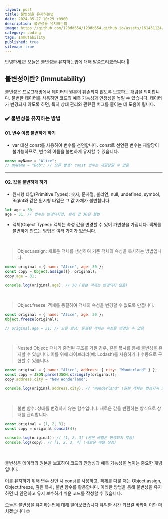 ```yaml
---
layout: post
title: 불변성을 유지하는법
date: 2024-05-27 10:29 +0900
description: 불변성을 유지하는법
image: https://github.com/123dd654/123dd654.github.io/assets/161431124/fa366153-db94-46d5-9f5e-f72a8e40378c
category: coding
tags: Immutability
published: true
sitemap: true
---
```


안녕하세요!
오늘은 불변성을 유지하는법에 대해 말씀드리겠습니다 🍞

## 불변성이란? (Immutability)
불변성은 프로그래밍에서 데이터의 원본이 훼손되지 않도록 보호하는 개념을 의미합니다.
불변한 데이터를 사용하면 코드의 예측 가능성과 안정성을 높일 수 있습니다.
데이터가 변경되지 않도록 하면, 특히 상태 관리와 관련된 버그를 줄이는 데 도움이 됩니다.


### ✔️ 불변성을 유지하는 방법

#### 01. 변수 이름 불변하게 하기

- var 대신 const를 사용하여 변수를 선언합니다.
const로 선언된 변수는 재할당이 불가능하므로, 변수의 이름을 불변하게 유지할 수 있습니다.

````javascript
const myName = "Alice";
// myName = "Bob"; // 오류 발생: const 변수는 재할당할 수 없음
````
--------------------------------------

#### 02. 값을 불변하게 하기

* 원시형 타입(Primitive Types):
숫자, 문자열, 불리언, null, undefined, symbol, BigInt와 같은 원시형 타입은 그 값 자체가 불변합니다.

````javascript
let age = 30;
age = 31; // 변수는 변경되지만, 원래 값 30은 불변
````

* 객체(Object Types): 객체는 속성 값을 변경할 수 있어 가변성을 가집니다.
객체를 불변하게 만드는 방법은 여러 가지가 있습니다.

<br />

> Object.assign: 새로운 객체를 생성하여 기존 객체의 속성을 복사하는 방법입니다.

````javascript
const original = { name: "Alice", age: 30 };
const copy = Object.assign({}, original);
copy.age = 31;

console.log(original.age); // 30 (원본 객체는 변경되지 않음)
````

<br />

> Object.freeze: 객체를 동결하여 객체의 속성을 변경할 수 없도록 만듭니다.

````javascript
const original = { name: "Alice", age: 30 };
Object.freeze(original);

// original.age = 31; // 오류 발생: 동결된 객체는 속성을 변경할 수 없음
````

<br />

> Nested Object: 객체가 중첩된 구조를 가질 경우, 깊은 복사를 통해 불변성을 유지할 수 있습니다.
이를 위해 라이브러리(예: Lodash)를 사용하거나 수동으로 구현할 수 있습니다.

````javascript
const original = { name: "Alice", address: { city: "Wonderland" } };
const copy = JSON.parse(JSON.stringify(original));
copy.address.city = "New Wonderland";

console.log(original.address.city); // "Wonderland" (원본 객체는 변경되지 않음)
````

<br />

> 불변 함수: 상태를 변경하지 않는 함수입니다. 새로운 값을 반환하는 방식으로 상태를 관리합니다.

````javascript
const original = [1, 2, 3];
const copy = original.concat(4);

console.log(original); // [1, 2, 3] (원본 배열은 변경되지 않음)
console.log(copy); // [1, 2, 3, 4] (새로운 배열 생성)
````
<br />
<br />
불변성은 데이터의 원본을 보호하여 코드의 안정성과 예측 가능성을 높이는 중요한 개념입니다.
<br /><br />
이를 유지하기 위해 변수 선언 시 const를 사용하고,
객체를 다룰 때는 Object.assign, Object.freeze, 깊은 복사, 불변 함수를 활용합니다.
이러한 방법을 통해 불변성을 유지하면 더 안전하고 유지 보수하기 쉬운 코드를 작성할 수 있습니다.
<br /><br />
오늘은 불변성을 유지하는법에 대해 알아보았습니다 유익한 시간 되셨길 바라며 이만 마치겠습니다 🤓





